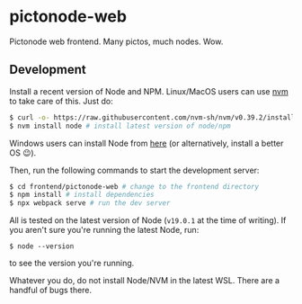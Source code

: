 # pictonode-web

Pictonode web frontend. Many pictos, much nodes. Wow.

## Development

Install a recent version of Node and NPM. Linux/MacOS users can use [nvm](https://github.com/nvm-sh/nvm#install--update-script) to take care of this. Just do:

```bash
$ curl -o- https://raw.githubusercontent.com/nvm-sh/nvm/v0.39.2/install.sh | bash
$ nvm install node # install latest version of node/npm
```

Windows users can install Node from [here](https://nodejs.org/en/download/current/) (or alternatively, install a better OS :wink:).

Then, run the following commands to start the development server:

```bash
$ cd frontend/pictonode-web # change to the frontend directory
$ npm install # install dependencies
$ npx webpack serve # run the dev server
```

All is tested on the latest version of Node (`v19.0.1` at the time of writing). If you aren't sure you're running the latest Node, run:

```
$ node --version
```

to see the version you're running. 

Whatever you do, do not install Node/NVM in the latest WSL. There are a handful of bugs there.
